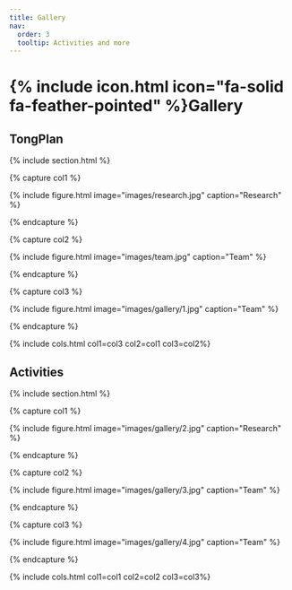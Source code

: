 ```yaml
---
title: Gallery
nav:
  order: 3
  tooltip: Activities and more
---
```


# {% include icon.html icon="fa-solid fa-feather-pointed" %}Gallery

## TongPlan

{% include section.html %}

{% capture col1 %}

{%
  include figure.html
  image="images/research.jpg"
  caption="Research"
%}

{% endcapture %}

{% capture col2 %}

{%
  include figure.html
  image="images/team.jpg"
  caption="Team"
%}

{% endcapture %}

{% capture col3 %}

{%
  include figure.html
  image="images/gallery/1.jpg"
  caption="Team"
%}

{% endcapture %}

{% include cols.html col1=col3 col2=col1 col3=col2%}

## Activities

{% include section.html %}

{% capture col1 %}

{%
  include figure.html
  image="images/gallery/2.jpg"
  caption="Research"
%}

{% endcapture %}

{% capture col2 %}

{%
  include figure.html
  image="images/gallery/3.jpg"
  caption="Team"
%}

{% endcapture %}

{% capture col3 %}

{%
  include figure.html
  image="images/gallery/4.jpg"
  caption="Team"
%}

{% endcapture %}

{% include cols.html col1=col1 col2=col2 col3=col3%}
